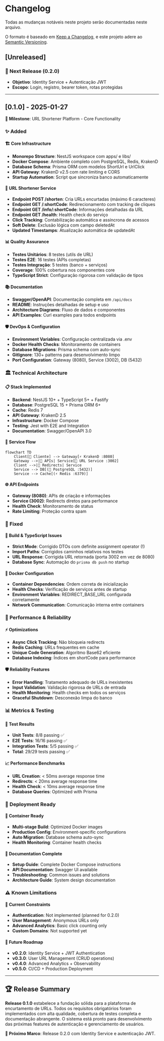 # Changelog

Todas as mudanças notáveis neste projeto serão documentadas neste arquivo.

O formato é baseado em [Keep a Changelog](https://keepachangelog.com/en/1.0.0/),
e este projeto adere ao [Semantic Versioning](https://semver.org/spec/v2.0.0.html).

## [Unreleased]

### 🎯 Next Release (0.2.0)

- **Objetivo**: Identity Service + Autenticação JWT
- **Escopo**: Login, registro, bearer token, rotas protegidas

---

## [0.1.0] - 2025-01-27

**🎯 Milestone**: URL Shortener Platform - Core Functionality

### ✨ Added

#### **🏗️ Core Infrastructure**

- **Monorepo Structure**: NestJS workspace com apps/ e libs/
- **Docker Compose**: Ambiente completo com PostgreSQL, Redis, KrakenD
- **Database Schema**: Prisma ORM com modelos ShortUrl e UrlClick
- **API Gateway**: KrakenD v2.5 com rate limiting e CORS
- **Startup Automation**: Script que sincroniza banco automaticamente

#### **🔗 URL Shortener Service**

- **Endpoint POST /shorten**: Cria URLs encurtadas (máximo 6 caracteres)
- **Endpoint GET /:shortCode**: Redirecionamento com tracking de cliques
- **Endpoint GET /info/:shortCode**: Informações detalhadas da URL
- **Endpoint GET /health**: Health check do serviço
- **Click Tracking**: Contabilização automática e assíncrona de acessos
- **Soft Delete**: Exclusão lógica com campo deletedAt
- **Updated Timestamps**: Atualização automática de updatedAt

#### **📊 Quality Assurance**

- **Testes Unitários**: 8 testes (utils de URL)
- **Testes E2E**: 16 testes (APIs completas)
- **Testes Integração**: 5 testes (banco + serviços)
- **Coverage**: 100% cobertura nos componentes core
- **TypeScript Strict**: Configuração rigorosa com validação de tipos

#### **📚 Documentation**

- **Swagger/OpenAPI**: Documentação completa em `/api/docs`
- **README**: Instruções detalhadas de setup e uso
- **Architecture Diagrams**: Fluxo de dados e componentes
- **API Examples**: Curl examples para todos endpoints

#### **🛡️ DevOps & Configuration**

- **Environment Variables**: Configuração centralizada via .env
- **Docker Health Checks**: Monitoramento de containers
- **Database Migrations**: Prisma schema com auto-sync
- **GitIgnore**: 130+ patterns para desenvolvimento limpo
- **Port Configuration**: Gateway (8080), Service (3002), DB (5432)

### 🏛️ Technical Architecture

#### **📋 Stack Implemented**

- **Backend**: NestJS 10+ + TypeScript 5+ + Fastify
- **Database**: PostgreSQL 15 + Prisma ORM 6+
- **Cache**: Redis 7
- **API Gateway**: KrakenD 2.5
- **Infrastructure**: Docker Compose
- **Testing**: Jest with E2E and Integration
- **Documentation**: Swagger/OpenAPI 3.0

#### **🔄 Service Flow**

```mermaid
flowchart TD
    Client[👤 Cliente] --> Gateway[⚡ KrakenD :8080]
    Gateway -->|📝 APIs| Service[🎯 URL Service :3002]
    Client -->|🔄 Redirects| Service
    Service --> DB[(🐘 PostgreSQL :5432)]
    Service --> Cache[(⚡ Redis :6379)]
```

#### **🌐 API Endpoints**

- **Gateway (8080)**: APIs de criação e informações
- **Service (3002)**: Redirects diretos para performance
- **Health Check**: Monitoramento de status
- **Rate Limiting**: Proteção contra spam

### 🔧 Fixed

#### **🐛 Build & TypeScript Issues**

- **Strict Mode**: Corrigido DTOs com definite assignment operator (!)
- **Import Paths**: Corrigidos caminhos relativos nos testes
- **URL Response**: Corrigida URL retornada (porta 3002 em vez de 8080)
- **Database Sync**: Automação do `prisma db push` no startup

#### **🐳 Docker Configuration**

- **Container Dependencies**: Ordem correta de inicialização
- **Health Checks**: Verificação de serviços antes de startup
- **Environment Variables**: REDIRECT_BASE_URL configurada corretamente
- **Network Communication**: Comunicação interna entre containers

### 🎯 Performance & Reliability

#### **⚡ Optimizations**

- **Async Click Tracking**: Não bloqueia redirects
- **Redis Caching**: URLs frequentes em cache
- **Unique Code Generation**: Algoritmo Base62 eficiente
- **Database Indexing**: Índices em shortCode para performance

#### **🛡️ Reliability Features**

- **Error Handling**: Tratamento adequado de URLs inexistentes
- **Input Validation**: Validação rigorosa de URLs de entrada
- **Health Monitoring**: Health checks em todos os serviços
- **Graceful Shutdown**: Desconexão limpa do banco

### 📊 Metrics & Testing

#### **🧪 Test Results**

- **Unit Tests**: 8/8 passing ✅
- **E2E Tests**: 16/16 passing ✅
- **Integration Tests**: 5/5 passing ✅
- **Total**: 29/29 tests passing ✅

#### **📈 Performance Benchmarks**

- **URL Creation**: < 50ms average response time
- **Redirects**: < 20ms average response time
- **Health Check**: < 10ms average response time
- **Database Queries**: Optimized with Prisma

### 🚀 Deployment Ready

#### **🐳 Container Ready**

- **Multi-stage Build**: Optimized Docker images
- **Production Config**: Environment-specific configurations
- **Auto Migration**: Database schema auto-sync
- **Health Monitoring**: Container health checks

#### **📝 Documentation Complete**

- **Setup Guide**: Complete Docker Compose instructions
- **API Documentation**: Swagger UI available
- **Troubleshooting**: Common issues and solutions
- **Architecture Guide**: System design documentation

### ⚠️ Known Limitations

#### **🔧 Current Constraints**

- **Authentication**: Not implemented (planned for 0.2.0)
- **User Management**: Anonymous URLs only
- **Advanced Analytics**: Basic click counting only
- **Custom Domains**: Not supported yet

#### **🎯 Future Roadmap**

- **v0.2.0**: Identity Service + JWT Authentication
- **v0.3.0**: User URL Management (CRUD operations)
- **v0.4.0**: Advanced Analytics + Observability
- **v0.5.0**: CI/CD + Production Deployment

---

## 🏆 Release Summary

**Release 0.1.0** estabelece a fundação sólida para a plataforma de encurtamento de URLs. Todos os requisitos obrigatórios foram implementados com alta qualidade, cobertura de testes completa e documentação abrangente. O sistema está pronto para desenvolvimento das próximas features de autenticação e gerenciamento de usuários.

**🎯 Próximo Marco**: Release 0.2.0 com Identity Service e autenticação JWT.
